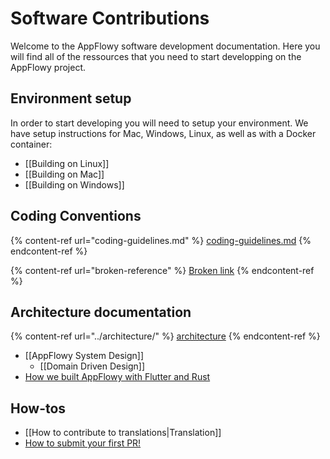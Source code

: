 # Software Contributions

Welcome to the AppFlowy software development documentation. Here you will find all of the ressources that you need to start developping on the AppFlowy project.

## Environment setup

In order to start developing you will need to setup your environment. We have setup instructions for Mac, Windows, Linux, as well as with a Docker container:



* \[\[Building on Linux]]
* \[\[Building on Mac]]
* \[\[Building on Windows]]

## Coding Conventions

{% content-ref url="coding-guidelines.md" %}
[coding-guidelines.md](coding-guidelines.md)
{% endcontent-ref %}

{% content-ref url="broken-reference" %}
[Broken link](broken-reference)
{% endcontent-ref %}

## Architecture documentation

{% content-ref url="../architecture/" %}
[architecture](../architecture/)
{% endcontent-ref %}

* \[\[AppFlowy System Design]]
  * \[\[Domain Driven Design]]
* [How we built AppFlowy with Flutter and Rust](https://github.com/AppFlowy-IO/appflowy/wiki/How-we-built-Appflowy-with-Flutter-and-Rust)

## How-tos

* \[\[How to contribute to translations|Translation]]
* [How to submit your first PR!](submitting-your-first-pull-request.md)
